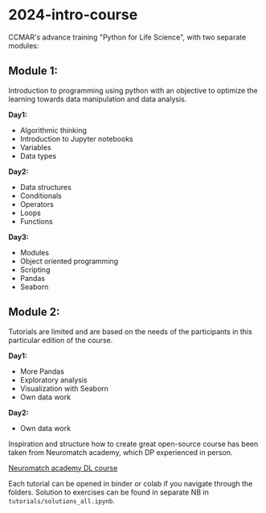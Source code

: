 # 2024-intro-course
CCMAR's advance training "Python for Life Science", with two separate modules:

## Module 1:
Introduction to programming using python with an objective to optimize the learning towards data manipulation and data analysis.

**Day1:**
* Algorithmic thinking
* Introduction to Jupyter notebooks
* Variables
* Data types

**Day2:**
* Data structures
* Conditionals
* Operators
* Loops
* Functions

**Day3:**
* Modules
* Object oriented programming
* Scripting
* Pandas
* Seaborn

## Module 2:
Tutorials are limited and are based on the needs of the participants in this particular edition of the course.

**Day1:**
* More Pandas
* Exploratory analysis
* Visualization with Seaborn
* Own data work

**Day2:**
* Own data work


Inspiration and structure how to create great open-source course has been taken from Neuromatch academy, which DP experienced in person.

[Neuromatch academy DL course](https://github.com/NeuromatchAcademy/course-content-dl)

Each tutorial can be opened in binder or colab if you navigate through the folders. Solution to exercises can be found in separate NB in `tutorials/solutions_all.ipynb`.

